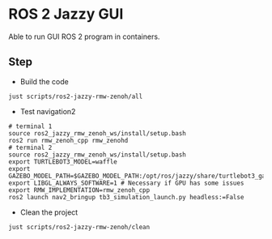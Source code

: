 # ROS 2 Jazzy GUI

Able to run GUI ROS 2 program in containers.

## Step

* Build the code

```shell
just scripts/ros2-jazzy-rmw-zenoh/all
```

* Test navigation2

```shell
# terminal 1
source ros2_jazzy_rmw_zenoh_ws/install/setup.bash
ros2 run rmw_zenoh_cpp rmw_zenohd
# terminal 2
source ros2_jazzy_rmw_zenoh_ws/install/setup.bash
export TURTLEBOT3_MODEL=waffle
export GAZEBO_MODEL_PATH=$GAZEBO_MODEL_PATH:/opt/ros/jazzy/share/turtlebot3_gazebo/models
export LIBGL_ALWAYS_SOFTWARE=1 # Necessary if GPU has some issues
export RMW_IMPLEMENTATION=rmw_zenoh_cpp
ros2 launch nav2_bringup tb3_simulation_launch.py headless:=False
```

* Clean the project

```shell
just scripts/ros2-jazzy-rmw-zenoh/clean
```
